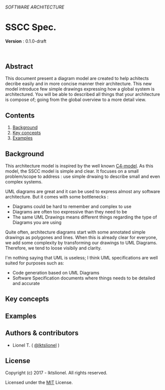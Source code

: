 ###### SOFTWARE ARCHITECTURE
# SSCC Spec.

**Version** : 0.1.0-draft

<br>

## Abstract

This document present a diagram model are created to help achitects decribe easily and in more concise manner their architecture. This new model introduce few simple drawings expressing how a global system is architectured.
You will be able to described all things that your architecture is compose of; going from the global overview to a more detail view.

## Contents

  1. [Background]
  1. [Key concepts]
  1. [Examples]


## Background

This architecture model is inspired by the well known [C4-model](http://c4model.com/). As this model, the SSCC model is simple and clear. It focuses on a small problem/scope to address : use simple drwaing to describe small and even complex systems.

UML diagrams are great and it can be used to express almost any software architecture. But it comes with some bottlenecks : 
  - Diagrams could be hard to remember and complex to use
  - Diagrams are often too expressive than they need to be
  - The same UML Drawings means different things regarding the type of Diagrams you are using

Quite often, architecture diagrams start with some annotated simple drawings as polygones and lines.
When this is already clear for everyone, we add some complexity by transforming our drawings to UML Diagrams.
Therefore, we tend to loose visibily and clarity.

I'm nothing saying that UML is useless; I think UML specifications are well suited for purposes such as:
  - Code generation based on UML Diagrams
  - Software Specification documents where things needs to be detailed and accurate


## Key concepts




## Examples




## Authors & contributors

* Lionel T. ( [@lktslionel](twitter.com/lktslionel) )



## License

Copyright (c) 2017 - lktslionel. All rights reserved.

Licensed under the [MIT](LICENSE) License.




[Background]:         #Background
[Key concepts]:       #Key%20concepts
[Examples]:           #Examples



